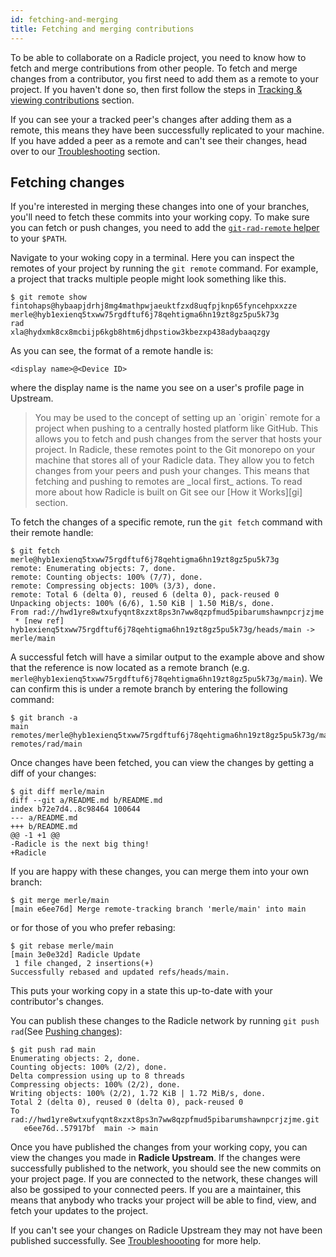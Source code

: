 ```yaml
---
id: fetching-and-merging
title: Fetching and merging contributions
---
```


To be able to collaborate on a Radicle project, you need to know how to fetch
and merge contributions from other people. To fetch and merge changes from a
contributor, you first need to add them as a remote to your project. If you
haven't done so, then first follow the steps in [Tracking & viewing
contributions][tv] section.

If you can see your a tracked peer's changes after adding them as a remote, this
means they have been successfully replicated to your machine. If you have added
a peer as a remote and can't see their changes, head over to our
[Troubleshooting][tr] section.

## Fetching changes 

If you're interested in merging these changes into one of your branches, you'll
need to fetch these commits into your working copy. To make sure you can fetch or push changes, you need to add the
[`git-rad-remote` helper][gs] to your `$PATH`.

Navigate to your woking copy in a terminal. Here you can inspect the remotes of
your project by running the `git remote` command. For example, a project that
tracks multiple people might look something like this.

```
$ git remote show
fintohaps@hybaapjdrhj8mg4mathpwjaeuktfzxd8uqfpjknp65fyncehpxxzze
merle@hyb1exienq5txww75rgdftuf6j78qehtigma6hn19zt8gz5pu5k73g
rad
xla@hydxmk8cx8mcbijp6kgb8htm6jdhpstiow3kbezxp438adybaaqzgy
```

As you can see, the format of a remote handle is:

```
<display name>@<Device ID>
```

where the display name is the name you see on a user's profile page in Upstream.

<blockquote>
You may be used to the concept of setting up an `origin` remote for a
project when pushing to a centrally hosted platform like GitHub. This allows you
to fetch and push changes from the server that hosts your project. In Radicle,
these remotes point to the Git monorepo on your machine that stores all of your
Radicle data. They allow you to fetch changes from your peers and push your
changes. This means that fetching and pushing to remotes are _local first_
actions. To read more about how Radicle is built on Git see our [How it
Works][gi] section.
</blockquote>

To fetch the changes of a specific remote, run the `git fetch` command with
their remote handle:


```
$ git fetch merle@hyb1exienq5txww75rgdftuf6j78qehtigma6hn19zt8gz5pu5k73g
remote: Enumerating objects: 7, done.
remote: Counting objects: 100% (7/7), done.
remote: Compressing objects: 100% (3/3), done.
remote: Total 6 (delta 0), reused 6 (delta 0), pack-reused 0
Unpacking objects: 100% (6/6), 1.50 KiB | 1.50 MiB/s, done.
From rad://hwd1yre8wtxufyqnt8xzxt8ps3n7ww8qzpfmud5pibarumshawnpcrjzjme
 * [new ref]         hyb1exienq5txww75rgdftuf6j78qehtigma6hn19zt8gz5pu5k73g/heads/main -> merle/main
```

A successful fetch will have a similar output to the example above and show that
the reference is now located as a remote branch (e.g. `merle@hyb1exienq5txww75rgdftuf6j78qehtigma6hn19zt8gz5pu5k73g/main`). We can
confirm this is under a remote branch by entering the following command:


```
$ git branch -a
main
remotes/merle@hyb1exienq5txww75rgdftuf6j78qehtigma6hn19zt8gz5pu5k73g/main
remotes/rad/main
```


Once changes have been fetched, you can view the changes by getting a diff of
your changes:

```
$ git diff merle/main 
diff --git a/README.md b/README.md
index b72e7d4..8c98464 100644
--- a/README.md
+++ b/README.md
@@ -1 +1 @@
-Radicle is the next big thing!
+Radicle
```

If you are happy with these changes, you can merge them into your own branch:

```
$ git merge merle/main
[main e6ee76d] Merge remote-tracking branch 'merle/main' into main
```

or for those of you who prefer rebasing:

```
$ git rebase merle/main
[main 3e0e32d] Radicle Update
 1 file changed, 2 insertions(+)
Successfully rebased and updated refs/heads/main.
```

This puts your working copy in a state this up-to-date with your contributor's
changes. 

You can publish these changes to the Radicle network by running `git push
rad`(See [Pushing changes][pc]):

```
$ git push rad main
Enumerating objects: 2, done.
Counting objects: 100% (2/2), done.
Delta compression using up to 8 threads
Compressing objects: 100% (2/2), done.
Writing objects: 100% (2/2), 1.72 KiB | 1.72 MiB/s, done.
Total 2 (delta 0), reused 0 (delta 0), pack-reused 0
To rad://hwd1yre8wtxufyqnt8xzxt8ps3n7ww8qzpfmud5pibarumshawnpcrjzjme.git
   e6ee76d..57917bf  main -> main
```

Once you have published the changes from your working copy, you can view the
changes you made in **Radicle Upstream**. If the changes were successfully
published to the network, you should see the new commits on your project page.
If you are connected to the network, these changes will also be gossiped to your
connected peers. If you are a maintainer, this means that anybody who tracks
your project will be able to find, view, and fetch your updates to the project.

If you can't see your changes on Radicle Upstream they may not have been
published successfully. See [Troubleshoooting][tr] for more help.


[pc]: using-radicle/pushing-changes.md
[tv]: using-radicle/tracking-and-viewing.md
[tr]: using-radicle/troubleshooting.md
[gi]: understanding-radicle/how-it-works.md/#git-implementation
[gs]: getting-started.md/#configuring-your-system
